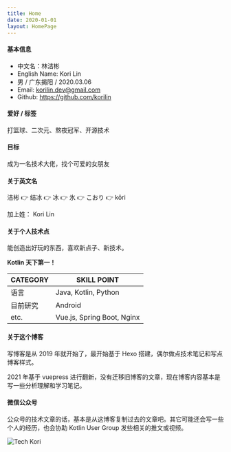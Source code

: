 ```yaml
---
title: Home
date: 2020-01-01
layout: HomePage
---
```


#### 基本信息

- 中文名：林洁彬
- English Name: Kori Lin
- 男 / 广东揭阳 / 2020.03.06
- Email: korilin.dev@gmail.com
- Github: https://github.com/korilin

#### 爱好 / 标签

打篮球、二次元、熬夜冠军、开源技术

#### 目标

成为一名技术大佬，找个可爱的女朋友

#### 关于英文名

洁彬 👉 结冰 👉 冰 👉 氷 👉 こおり 👉 kōri

加上姓： Kori Lin

#### 关于个人技术点

能创造出好玩的东西，喜欢新点子、新技术。

**Kotlin 天下第一！**

| CATEGORY | SKILL POINT |
| --- | --- |
| 语言 | Java, Kotlin, Python |
| 目前研究 | Android |
| etc. | Vue.js, Spring Boot, Nginx |

#### 关于这个博客

写博客是从 2019 年就开始了，最开始基于 Hexo 搭建，偶尔做点技术笔记和写点博客样式。

2021 年基于 vuepress 进行翻新，没有迁移旧博客的文章，现在博客内容基本是写一些分析理解和学习笔记。

#### 微信公众号

公众号的技术文章的话，基本是从这博客复制过去的文章吧。其它可能还会写一些个人的经历，也会协助 Kotlin User Group 发些相关的推文或视频。

![Tech Kori](./tech-kori-l.png)
